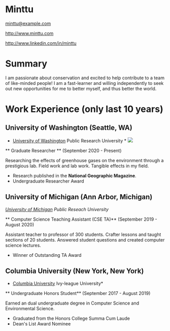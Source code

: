 # Minttu

minttu@example.com

http://www.minttu.com

http://www.linkedin.com/in/minttu

# Summary

I am passionate about conservation and excited to help contribute to a team of like-minded people!
I am a fast-learner and willing independently to seek out new opportunities for me to better myself, and thus better the world. 

# Work Experience (only last 10 years)

## University of Washington (Seattle, WA)

* [University of Washington][] Public Research University *
![](https://environment.uw.edu/wp-content/uploads/2016/01/uw-flag.png)

** Graduate Researcher ** (September 2020 - Present)

Researching the effects of greenhouse gases on the environment through a prestigious lab. Field work and lab work. Tangible effects in my field.

- Research published in the **National Geographic Magazine**.
- Undergraduate Researcher Award

## University of Michigan (Ann Arbor, Michigan)
*[University of Michigan][] Public Reseach University*

** Computer Science Teaching Assistant (CSE TA)** (September 2019 - August 2020)

Assistant teacher to professor of 300 students. Crafter lessons and taught sections of 20 students. Answered student questions and created computer science lectures.

- Winner of Outstanding TA Award

## Columbia University (New York, New York)
* [Columbia University][] Ivy-league University*

** Undergraduate Honors Student** (September 2017 - August 2019)

Earned an dual undergraduate degree in Computer Science and Environmental Science.

- Graduated from the Honors College Summa Cum Laude
- Dean's List Award Nominee


[University of Washington]: https://www.washington.edu
[University of Michigan]: https://umich.edu
[Columbia University]: https://www.columbia.edu